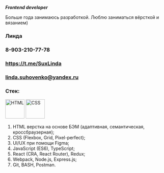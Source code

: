 ***Frontend developer***

Больше года занимаюсь разработкой. 
Люблю заниматься вёрсткой и вязанием)


### Линда 
### 8-903-210-77-78
### https://t.me/SuxLinda
### linda.suhovenko@yandex.ru

### Стек:
          
<img src="https://cdn.jsdelivr.net/gh/devicons/devicon@latest/icons/html5/html5-original-wordmark.svg" title="HTML" width="60" height="60" />
<img src="https://cdn.jsdelivr.net/gh/devicons/devicon@latest/icons/css3/css3-original.svg" title="CSS" width="60" height="60" />
          
          

1. HTML верстка на основе БЭМ (адаптивная, семантическая, кроссбраузерная);
2. CSS (Flexbox, Grid, Pixel-perfect);
3. UI/UX при помощи Figma;
4. JavaScript (ES6), TypeScript;
5. React (CRA, React Router), Redux;
6. Webpack, Node.js, Express.js;
7. Git, BASH, Postman.
